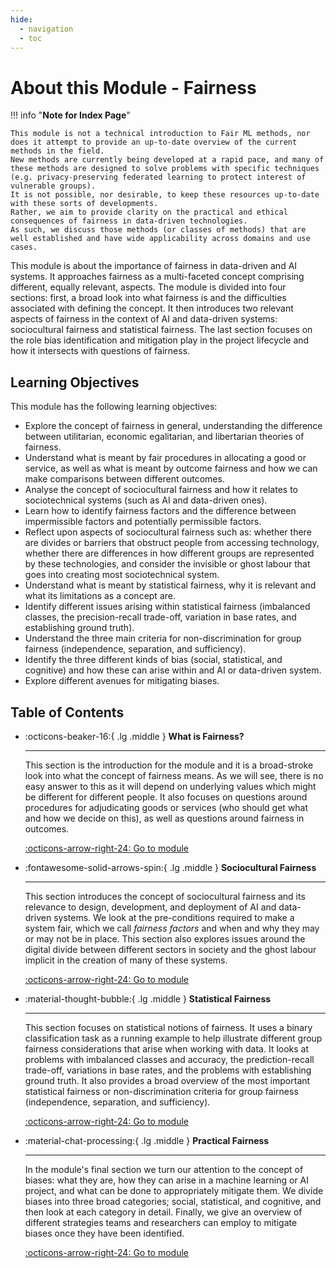 ```yaml
---
hide:
  - navigation
  - toc
---
```


# About this Module - Fairness

!!! info  "**Note for Index Page**"

    This module is not a technical introduction to Fair ML methods, nor does it attempt to provide an up-to-date overview of the current methods in the field.
    New methods are currently being developed at a rapid pace, and many of these methods are designed to solve problems with specific techniques (e.g. privacy-preserving federated learning to protect interest of vulnerable groups).
    It is not possible, nor desirable, to keep these resources up-to-date with these sorts of developments.
    Rather, we aim to provide clarity on the practical and ethical consequences of fairness in data-driven technologies.
    As such, we discuss those methods (or classes of methods) that are well established and have wide applicability across domains and use cases.

This module is about the importance of fairness in data-driven and AI systems. It approaches fairness as a multi-faceted concept comprising different, equally relevant, aspects. 
The module is divided into four sections: first, a broad look into what fairness is and the difficulties associated with defining the concept. 
It then introduces two relevant aspects of fairness in the context of AI and data-driven systems: sociocultural fairness and statistical fairness. 
The last section focuses on the role bias identification and mitigation play in the project lifecycle and how it intersects with questions of fairness.

## Learning Objectives

This module has the following learning objectives:

- Explore the concept of fairness in general, understanding the difference between utilitarian, economic egalitarian, and libertarian theories of fairness.
- Understand what is meant by fair procedures in allocating a good or service, as well as what is meant by outcome fairness and how we can make comparisons between different outcomes.
- Analyse the concept of sociocultural fairness and how it relates to sociotechnical systems (such as AI and data-driven ones). 
- Learn how to identify fairness factors and the difference between impermissible factors and potentially permissible factors.
- Reflect upon aspects of sociocultural fairness such as: whether there are divides or barriers that obstruct people from accessing technology, whether there are differences in how different groups are represented by these technologies, and consider the invisible or ghost labour that goes into creating most sociotechnical system.
- Understand what is meant by statistical fairness, why it is relevant and what its limitations as a concept are.
- Identify different issues arising within statistical fairness (imbalanced classes, the precision-recall trade-off, variation in base rates, and establishing ground truth).
- Understand the three main criteria for non-discrimination for group fairness (independence, separation, and sufficiency).
- Identify the three different kinds of bias (social, statistical, and cognitive) and how these can arise within and AI or data-driven system.
- Explore different avenues for mitigating biases.

## Table of Contents

<div class="grid cards" markdown>

-   :octicons-beaker-16:{ .lg .middle } __What is Fairness?__

    ---

    This section is the introduction for the module and it is a broad-stroke look into what the concept of fairness means. 
    As we will see, there is no easy answer to this as it will depend on underlying values which might be different for different people.
    It also focuses on questions around procedures for adjudicating goods or services (who should get what and how we decide on this), as well as questions around fairness in outcomes.

    [:octicons-arrow-right-24: Go to module](rri-203-1.md)

-   :fontawesome-solid-arrows-spin:{ .lg .middle } __Sociocultural Fairness__

    ---

    This section introduces the concept of sociocultural fairness and its relevance to design, development, and deployment of AI and data-driven systems.
    We look at the pre-conditions required to make a system fair, which we call *fairness factors* and when and why they may or may not be in place. 
    This section also explores issues around the digital divide between different sectors in society and the ghost labour implicit in the creation of many of these systems.  

    [:octicons-arrow-right-24: Go to module](rri-203-2.md)

-   :material-thought-bubble:{ .lg .middle } __Statistical Fairness__

    ---

    This section focuses on statistical notions of fairness. It uses a binary classification task as a running example to help illustrate different group fairness considerations that arise when working with data. It looks at problems with imbalanced classes and accuracy, the prediction-recall trade-off, variations in base rates, and the problems with establishing ground truth. It also provides a broad overview of the most important statistical fairness or non-discrimination criteria for group fairness (independence, separation, and sufficiency). 

    [:octicons-arrow-right-24: Go to module](rri-203-3.md)

-   :material-chat-processing:{ .lg .middle } __Practical Fairness__

    ---

    In the module's final section we turn our attention to the concept of biases: what they are, how they can arise in a machine learning or AI project, and what can be done to appropriately mitigate them. We divide biases into three broad categories; social, statistical, and cognitive, and then look at each category in detail. Finally, we give an overview of different strategies teams and researchers can employ to mitigate biases once they have been identified.

    [:octicons-arrow-right-24: Go to module](rri-203-4.md)

</div>
